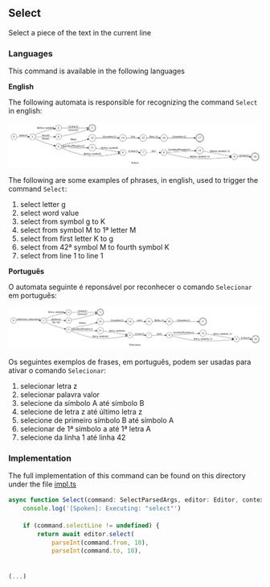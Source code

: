 ## Select

Select a piece of the text in the current line

### Languages

This command is available in the following languages

**English**

The following automata is responsible for recognizing the command `Select` in english:

![English](phrase_en-US.png)

The following are some examples of phrases, in english, used to trigger the command `Select`:

1. select letter g
2. select word value
3. select from symbol g to K
4. select from symbol M to 1ª letter M
5. select from first letter K to g
6. select from 42ª symbol M to fourth symbol K
7. select from line 1 to line 1

**Português**

O automata seguinte é reponsável por reconhecer o comando `Selecionar` em português:

![Português](phrase_pt-BR.png)

Os seguintes exemplos de frases, em português, podem ser usadas para ativar o comando `Selecionar`:

1. selecionar letra z
2. selecionar palavra valor
3. selecione da símbolo A até símbolo B
4. selecione de letra z até último letra z
5. selecione de primeiro símbolo B até símbolo A
6. selecionar de 1ª símbolo a até 1ª letra A
7. selecione da linha 1 até linha 42

### Implementation

The full implementation of this command can be found on this directory under the file [impl.ts](impl.ts)

```typescript
async function Select(command: SelectParsedArgs, editor: Editor, context: {}) {
    console.log('[Spoken]: Executing: "select"')

    if (command.selectLine != undefined) {
        return await editor.select(
            parseInt(command.from, 10),
            parseInt(command.to, 10),
      

(...)
```